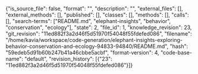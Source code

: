 {"is_source_file": false, "format": "", "description": "", "external_files": [], "external_methods": [], "published": [], "classes": [], "methods": [], "calls": [], "search-terms": ["README.md", "elephant-insights", "behavior", "conservation", "ecology"], "state": 2, "file_id": 1, "knowledge_revision": 23, "git_revision": "11ed882f3a2d46f5d51970f54048f55fdefed086", "filename": "/home/kavia/workspace/code-generation/elephant-insights-exploring-behavior-conservation-and-ecology-94833-94840/README.md", "hash": "59edeb5d91b60b247b41a46cbbe5acbf", "format-version": 4, "code-base-name": "default", "revision_history": [{"23": "11ed882f3a2d46f5d51970f54048f55fdefed086"}]}